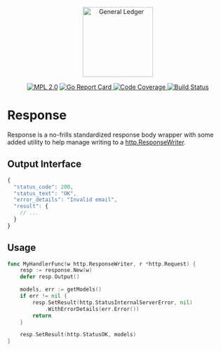 <a href="https://github.com/GeneralLedger"><p align="center"><img src="https://user-images.githubusercontent.com/2105067/62828744-96c37a00-bba2-11e9-9c11-ea95f6ab4022.png" alt="General Ledger" width="160px"/></p></a>
<p align="center">
  <a href="LICENSE"><img src="https://img.shields.io/badge/License-MPL%202.0-brightgreen.svg" alt="MPL 2.0"></img></a>
  <a href="https://goreportcard.com/report/github.com/GeneralLedger/response">
    <img src="https://goreportcard.com/badge/github.com/GeneralLedger/response" alt="Go Report Card"/>
  </a>
  <a href="https://codecov.io/gh/GeneralLedger/response">
    <img src="https://codecov.io/gh/GeneralLedger/response/branch/master/graph/badge.svg" alt="Code Coverage" />
  </a>
  <a href="https://travis-ci.org/GeneralLedger/response">
    <img src="https://travis-ci.org/GeneralLedger/response.svg?branch=master" alt="Build Status"/>
  </a>
</p>

# Response

Response is a no-frills standardized response body wrapper with some added utility to help manage writing to a [http.ResponseWriter](https://golang.org/pkg/net/http/#ResponseWriter).

## Output Interface

```javascript
{
  "status_code": 200,
  "status_text": "OK",
  "error_details": "Invalid email",
  "result": {
    // ...
  }
}
```

## Usage

```go
func MyHandlerFunc(w http.ResponseWriter, r *http.Request) {
    resp := response.New(w)
    defer resp.Output()

    models, err := getModels()
    if err != nil {
        resp.SetResult(http.StatusInternalServerError, nil)
            .WithErrorDetails(err.Error())
        return
    }

    resp.SetResult(http.StatusOK, models)
}
```
